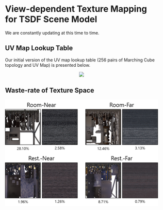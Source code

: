 # View-dependent Texture Mapping for TSDF Scene Model

We are constantly updating at this time to time.

## UV Map Lookup Table

Our initial version of the UV map lookup table (256 pairs of Marching Cube topology and UV Map) is presented below.

<p align="center">
  <img src="images/mcuvlut.png" width=700 />
</p>

## Waste-rate of Texture Space

<p align="center">
  <img src="images/wasteratio.png" width=700 />
</p>
